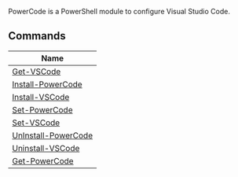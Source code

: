 PowerCode is a PowerShell module to configure Visual Studio Code.

## Commands


|Name                                              |
|--------------------------------------------------|
|[Get-VSCode](Get-VSCode.md)                  |
|[Install-PowerCode](Install-PowerCode.md)    |
|[Install-VSCode](Install-VSCode.md)          |
|[Set-PowerCode](Set-PowerCode.md)            |
|[Set-VSCode](Set-VSCode.md)                  |
|[UnInstall-PowerCode](UnInstall-PowerCode.md)|
|[Uninstall-VSCode](Uninstall-VSCode.md)      |
|[Get-PowerCode](Get-PowerCode.md)            |
